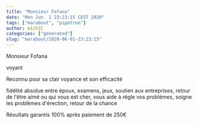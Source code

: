 ```yaml
---
title: "Monsieur Fofana"
date: "Mon Jun  1 23:23:15 CEST 2020"
tags: ["marabout", "pipotron"]
author: m1ch3l
categories: ["generated"]
slug: "marabout/2020-06-01-23:23:15"
---
```


Monsieur Fofana

voyant

Reconnu pour sa clair voyance et son efficacité

fidélité absolue entre époux, examens, jeux, soutien aux entreprises, retour de l'être aimé ou qui vous est cher, vous aide à régle vos problèmes, soigne les problèmes d'érection, retour de la chance

Résultats garantis 100% après paiement de 250€
